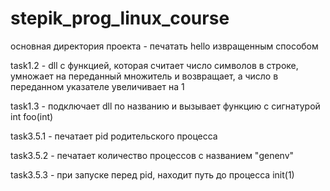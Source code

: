 # stepik_prog_linux_course

основная директория проекта - печатать hello извращенным способом 

task1.2 - dll с функцией, которая считает число символов в строке, умножает на переданный множитель и возвращает, а число в переданном указателе увеличивает на 1

task1.3 - подключает dll по названию и вызывает функцию с сигнатурой int foo(int)

task3.5.1 - печатает pid родительского процесса

task3.5.2 - печатает количество процессов с названием "genenv"

task3.5.3 - при запуске перед pid, находит путь до процесса init(1)
